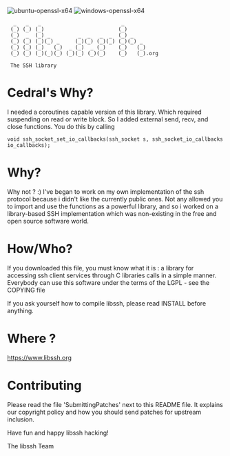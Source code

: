 ![ubuntu-openssl-x64](https://github.com/smatechnologies/libssh/actions/workflows/push-ci-actions.yml/badge.svg)
![windows-openssl-x64](https://github.com/smatechnologies/libssh/actions/workflows/push-ci-actions.yml/badge.svg)

```
  _   _   _                          _
 (_) (_) (_)                        (_)
 (_)  _  (_) _         _  _   _  _  (_) _
 (_) (_) (_)(_) _     (_)(_) (_)(_) (_)(_) _
 (_) (_) (_)   (_)  _ (_)  _ (_)    (_)   (_)
 (_) (_) (_)(_)(_) (_)(_) (_)(_)    (_)   (_).org

 The SSH library

```
# Cedral's Why?

I needed a coroutines capable version of this library. Which required 
suspending on read or write block. So I added external send, recv, and close functions. 
You do this by calling 
```
void ssh_socket_set_io_callbacks(ssh_socket s, ssh_socket_io_callbacks io_callbacks);
```

# Why?

Why not ? :) I've began to work on my own implementation of the ssh protocol
because i didn't like the currently public ones.
Not any allowed you to import and use the functions as a powerful library,
and so i worked on a library-based SSH implementation which was non-existing
in the free and open source software world.


# How/Who?

If you downloaded this file, you must know what it is : a library for
accessing ssh client services through C libraries calls in a simple manner.
Everybody can use this software under the terms of the LGPL - see the COPYING
file

If you ask yourself how to compile libssh, please read INSTALL before anything.

# Where ?

https://www.libssh.org

# Contributing

Please read the file 'SubmittingPatches' next to this README file. It explains
our copyright policy and how you should send patches for upstream inclusion.

Have fun and happy libssh hacking!

The libssh Team
